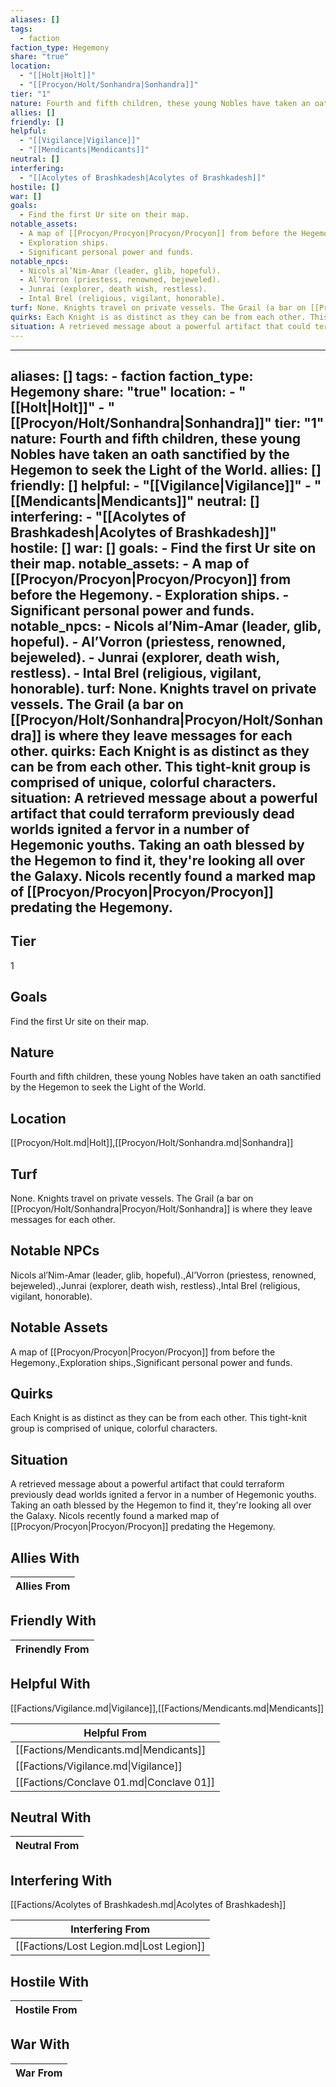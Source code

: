 ```yaml
---
aliases: []
tags:
  - faction
faction_type: Hegemony
share: "true"
location:
  - "[[Holt|Holt]]"
  - "[[Procyon/Holt/Sonhandra|Sonhandra]]"
tier: "1"
nature: Fourth and fifth children, these young Nobles have taken an oath sanctified by the Hegemon to seek the Light of the World.
allies: []
friendly: []
helpful:
  - "[[Vigilance|Vigilance]]"
  - "[[Mendicants|Mendicants]]"
neutral: []
interfering:
  - "[[Acolytes of Brashkadesh|Acolytes of Brashkadesh]]"
hostile: []
war: []
goals:
  - Find the first Ur site on their map.
notable_assets:
  - A map of [[Procyon/Procyon|Procyon/Procyon]] from before the Hegemony.
  - Exploration ships.
  - Significant personal power and funds.
notable_npcs:
  - Nicols al’Nim-Amar (leader, glib, hopeful).
  - Al’Vorron (priestess, renowned, bejeweled).
  - Junrai (explorer, death wish, restless).
  - Intal Brel (religious, vigilant, honorable).
turf: None. Knights travel on private vessels. The Grail (a bar on [[Procyon/Holt/Sonhandra|Procyon/Holt/Sonhandra]] is where they leave messages for each other.
quirks: Each Knight is as distinct as they can be from each other. This tight-knit group is comprised of unique, colorful characters.
situation: A retrieved message about a powerful artifact that could terraform previously dead worlds ignited a fervor in a number of Hegemonic youths. Taking an oath blessed by the Hegemon to find it, they're looking all over the Galaxy. Nicols recently found a marked map of [[Procyon/Procyon|Procyon/Procyon]] predating the Hegemony.
---
```

---
aliases: []
tags:
    - faction
faction_type: Hegemony
share: "true"
location:
    - "[[Holt|Holt]]"
    - "[[Procyon/Holt/Sonhandra|Sonhandra]]"
tier: "1"
nature: Fourth and fifth children, these young Nobles have taken an oath sanctified by the Hegemon to seek the Light of the World.
allies: []
friendly: []
helpful:
    - "[[Vigilance|Vigilance]]"
    - "[[Mendicants|Mendicants]]"
neutral: []
interfering:
    - "[[Acolytes of Brashkadesh|Acolytes of Brashkadesh]]"
hostile: []
war: []
goals:
    - Find the first Ur site on their map.
notable_assets:
    - A map of [[Procyon/Procyon|Procyon/Procyon]] from before the Hegemony.
    - Exploration ships.
    - Significant personal power and funds.
notable_npcs:
    - Nicols al’Nim-Amar (leader, glib, hopeful).
    - Al’Vorron (priestess, renowned, bejeweled).
    - Junrai (explorer, death wish, restless).
    - Intal Brel (religious, vigilant, honorable).
turf: None. Knights travel on private vessels. The Grail (a bar on [[Procyon/Holt/Sonhandra|Procyon/Holt/Sonhandra]] is where they leave messages for each other.
quirks: Each Knight is as distinct as they can be from each other. This tight-knit group is comprised of unique, colorful characters.
situation: A retrieved message about a powerful artifact that could terraform previously dead worlds ignited a fervor in a number of Hegemonic youths. Taking an oath blessed by the Hegemon to find it, they're looking all over the Galaxy. Nicols recently found a marked map of [[Procyon/Procyon|Procyon/Procyon]] predating the Hegemony.
---
## Tier

1

## Goals

Find the first Ur site on their map.

## Nature

Fourth and fifth children, these young Nobles have taken an oath sanctified by the Hegemon to seek the Light of the World.

## Location

[[Procyon/Holt.md|Holt]],[[Procyon/Holt/Sonhandra.md|Sonhandra]]

## Turf

None. Knights travel on private vessels. The Grail (a bar on [[Procyon/Holt/Sonhandra|Procyon/Holt/Sonhandra]] is where they leave messages for each other.

## Notable NPCs

Nicols al’Nim-Amar (leader, glib, hopeful).,Al’Vorron (priestess, renowned, bejeweled).,Junrai (explorer, death wish, restless).,Intal Brel (religious, vigilant, honorable).

## Notable Assets

A map of [[Procyon/Procyon|Procyon/Procyon]] from before the Hegemony.,Exploration ships.,Significant personal power and funds.

## Quirks

Each Knight is as distinct as they can be from each other. This tight-knit group is comprised of unique, colorful characters.

## Situation

A retrieved message about a powerful artifact that could terraform previously dead worlds ignited a fervor in a number of Hegemonic youths. Taking an oath blessed by the Hegemon to find it, they're looking all over the Galaxy. Nicols recently found a marked map of [[Procyon/Procyon|Procyon/Procyon]] predating the Hegemony.

## Allies With



| Allies From |
| ----------- |


## Friendly With



| Frinendly From |
| -------------- |


## Helpful With

[[Factions/Vigilance.md|Vigilance]],[[Factions/Mendicants.md|Mendicants]]

| Helpful From                             |
| ---------------------------------------- |
| [[Factions/Mendicants.md\|Mendicants]]   |
| [[Factions/Vigilance.md\|Vigilance]]     |
| [[Factions/Conclave 01.md\|Conclave 01]] |


## Neutral With




| Neutral From |
| ------------ |



## Interfering With

[[Factions/Acolytes of Brashkadesh.md|Acolytes of Brashkadesh]]


| Interfering From                         |
| ---------------------------------------- |
| [[Factions/Lost Legion.md\|Lost Legion]] |



## Hostile With




| Hostile From |
| ------------ |



## War With



| War From |
| -------- |

